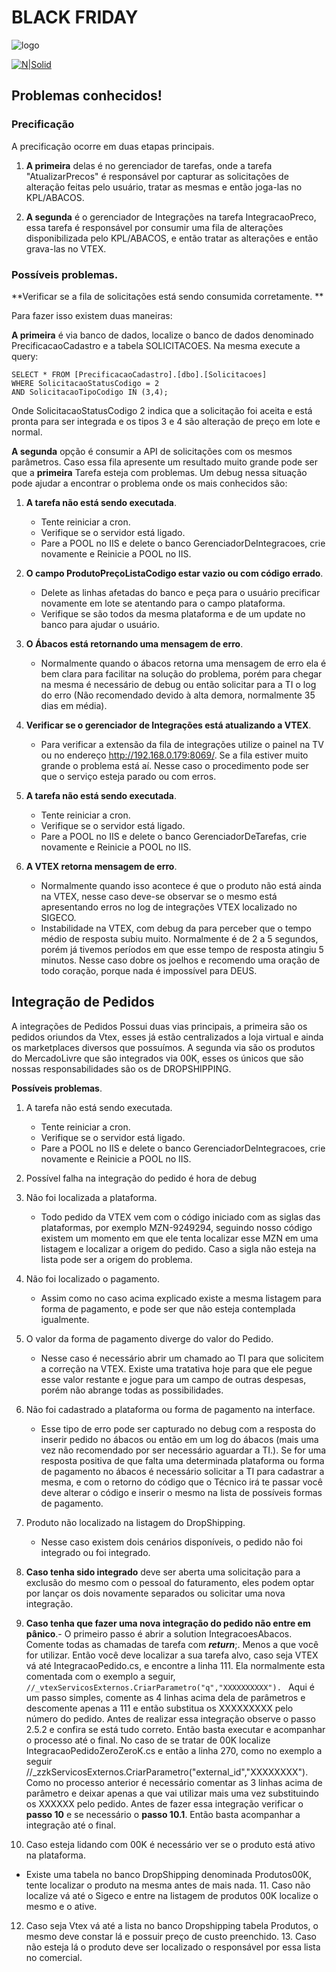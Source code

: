 # BLACK FRIDAY


![logo](http://developers.connectparts.com.br/imagens/LogoConnectParts.png)

[![N|Solid](https://cdn.arstechnica.net/wp-content/uploads/2014/02/warning-640x360.png)](https://nodesource.com/products/nsolid)

## Problemas conhecidos!

### Precificação

A precificação ocorre em duas etapas principais.


1. **A primeira** delas é no gerenciador de tarefas, onde a tarefa "AtualizarPrecos" é responsável por capturar as solicitações de alteração feitas pelo usuário, tratar as mesmas e então joga-las no KPL/ABACOS.

2. **A segunda** é o gerenciador de Integrações na tarefa IntegracaoPreco, essa tarefa é responsável por consumir uma fila de alterações disponibilizada pelo KPL/ABACOS, e então tratar as alterações e então grava-las no VTEX.

### Possíveis problemas.

**Verificar se a fila de solicitações está sendo consumida corretamente. **

Para fazer isso existem duas maneiras:

**A primeira** é via banco de dados, localize o banco de dados denominado PrecificacaoCadastro e a tabela SOLICITACOES. Na mesma execute a query:

```
SELECT * FROM [PrecificacaoCadastro].[dbo].[Solicitacoes]
WHERE SolicitacaoStatusCodigo = 2
AND SolicitacaoTipoCodigo IN (3,4);
```
Onde SolicitacaoStatusCodigo 2 indica que a solicitação foi aceita e está pronta para ser integrada e os tipos 3 e 4 são alteração de preço em lote e normal.


**A segunda** opção é consumir a API de solicitações com os mesmos parâmetros. Caso essa fila apresente um resultado muito grande pode ser que a **primeira** Tarefa esteja com problemas. Um debug nessa situação pode ajudar a encontrar o problema onde os mais conhecidos são:


1. **A tarefa não está sendo executada**.
    - Tente reiniciar a cron.
    - Verifique se o servidor está ligado.
    - Pare a POOL no IIS e delete o banco GerenciadorDeIntegracoes, crie novamente e Reinicie a POOL no IIS.


2. **O campo ProdutoPreçoListaCodigo estar vazio ou com código errado**.
    - Delete as linhas afetadas do banco e peça para o usuário precificar novamente em lote se atentando para o campo plataforma.
    - Verifique se são todos da mesma plataforma e de um update no banco para ajudar o usuário.

3. **O Ábacos está retornando uma mensagem de erro**.
    - Normalmente quando o ábacos retorna uma mensagem de erro ela é bem clara para facilitar na solução do problema, porém para chegar na mesma é necessário de debug ou então solicitar para a TI o log do erro (Não recomendado devido à alta demora, normalmente 35 dias em média).

4. **Verificar se o gerenciador de Integrações está atualizando a VTEX**.
    - Para verificar a extensão da fila de integrações utilize o painel na TV ou no endereço http://192.168.0.179:8069/. Se a fila estiver muito grande o problema está aí. Nesse caso o procedimento pode ser que o serviço esteja parado ou com erros.

5. **A tarefa não está sendo executada**.
    - Tente reiniciar a cron.
    - Verifique se o servidor está ligado.
    - Pare a POOL no IIS e delete o banco GerenciadorDeTarefas, crie novamente e Reinicie a POOL no IIS.

6. **A VTEX retorna mensagem de erro**.
    - Normalmente quando isso acontece é que o produto não está ainda na VTEX, nesse caso deve-se observar se o mesmo está apresentando erros no log de integrações VTEX localizado no SIGECO.
    - Instabilidade na VTEX, com debug da para perceber que o tempo médio de resposta subiu muito. Normalmente é de 2 a 5 segundos, porém já tivemos períodos em que esse tempo de resposta atingiu 5 minutos. Nesse caso dobre os joelhos e recomendo uma oração de todo coração, porque nada é impossível para DEUS.

## Integração de Pedidos

A integrações de Pedidos Possui duas vias principais, a primeira são os pedidos oriundos da Vtex, esses já estão centralizados a loja virtual e ainda os marketplaces diversos que possuímos. A segunda via são os produtos do MercadoLivre que são integrados via 00K, esses os únicos que são nossas responsabilidades são os de DROPSHIPPING.

**Possíveis problemas**.

1. A tarefa não está sendo executada.
    - Tente reiniciar a cron.
    - Verifique se o servidor está ligado.
    - Pare a POOL no IIS e delete o banco GerenciadorDeIntegracoes, crie novamente e Reinicie a POOL no IIS.

2. Possível falha na integração do pedido é hora de debug

3. Não foi localizada a plataforma.
    - Todo pedido da VTEX vem com o código iniciado com as siglas das plataformas, por exemplo MZN-9249294, seguindo nosso código existem um momento em que ele tenta localizar esse MZN em uma listagem e localizar a origem do pedido. Caso a sigla não esteja na lista pode ser a origem do problema.

4. Não foi localizado o pagamento.
    - Assim como no caso acima explicado existe a mesma listagem para forma de pagamento, e pode ser que não esteja contemplada igualmente.

5. O valor da forma de pagamento diverge do valor do Pedido.
    - Nesse caso é necessário abrir um chamado ao TI para que solicitem a correção na VTEX. Existe uma tratativa hoje para que ele pegue esse valor restante e jogue para um campo de outras despesas, porém não abrange todas as possibilidades.
    
6. Não foi cadastrado a plataforma ou forma de pagamento na interface.
    - Esse tipo de erro pode ser capturado no debug com a resposta do inserir pedido no ábacos ou então em um log do ábacos (mais uma vez não recomendado por ser necessário aguardar a TI.). Se for uma resposta positiva de que falta uma determinada plataforma ou forma de pagamento no ábacos é necessário solicitar a TI para cadastrar a mesma, e com o retorno do código que o Técnico irá te passar você deve alterar o código e inserir o mesmo na lista de possíveis formas de pagamento.

7. Produto não localizado na listagem do DropShipping.
    - Nesse caso existem dois cenários disponíveis, o pedido não foi integrado ou foi integrado.
    
8. **Caso tenha sido integrado** deve ser aberta uma solicitação para a exclusão do mesmo com o pessoal do faturamento, eles podem optar por lançar os dois novamente separados ou solicitar uma nova integração.

9. **Caso tenha que fazer uma nova integração do pedido não entre em pânico**.- O primeiro passo é abrir a solution IntegracoesAbacos. Comente todas as chamadas de tarefa com **_return_**;. Menos a que você for utilizar. Então você deve localizar a sua tarefa alvo, caso seja VTEX vá até IntegracaoPedido.cs, e encontre a linha 111. Ela normalmente esta comentada com o exemplo a seguir, 
``` //_vtexServicosExternos.CriarParametro("q","XXXXXXXXXX").  ``` Aqui é um passo simples, comente as 4 linhas acima dela de parâmetros e descomente apenas a 111 e então substitua os XXXXXXXXX pelo número do pedido. Antes de realizar essa integração observe o passo 2.5.2 e confira se está tudo correto. Então basta executar e acompanhar o processo até o final. No caso de se tratar de 00K localize IntegracaoPedidoZeroZeroK.cs e então a linha 270, como no exemplo a seguir //_zzkServicosExternos.CriarParametro("external_id","XXXXXXXX"). Como no processo anterior é necessário comentar as 3 linhas acima de parâmetro e deixar apenas a que vai utilizar mais uma vez substituindo os XXXXXX pelo pedido. Antes de fazer essa integração verificar o **passo 10** e se necessário o **passo 10.1**. Então basta acompanhar a integração até o final.
10. Caso esteja lidando com 00K é necessário ver se o produto está ativo na plataforma.
- Existe uma tabela no banco DropShipping denominada Produtos00K, tente localizar o produto na mesma antes de mais nada.
    11. Caso não localize vá até o Sigeco e entre na listagem de produtos 00K localize o mesmo e o ative.
12. Caso seja Vtex vá até a lista no banco Dropshipping tabela Produtos, o mesmo deve constar lá e possuir preço de custo preenchido. 
    13. Caso não esteja lá o produto deve ser localizado o responsável por essa lista no comercial.

